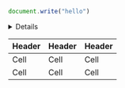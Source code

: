 ```javascript
document.write("hello")
````

<details><sumary>details</sumary>
<p>
Leandro Climaco
</p>
</details>


  | Header | Header | Header |
  |--------|--------|--------|
  | Cell | Cell | Cell |
  | Cell | Cell | Cell |
